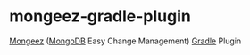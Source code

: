 mongeez-gradle-plugin
=====================

[Mongeez](https://github.com/secondmarket/mongeez) ([MongoDB](http://www.mongodb.org) Easy Change Management) [Gradle](http://www.gradle.org) Plugin